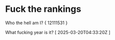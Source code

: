 # Fuck the rankings

Who the hell am I?
{ 12111531 }

What fucking year is it?
[ 2025-03-20T04:33:20Z ]
